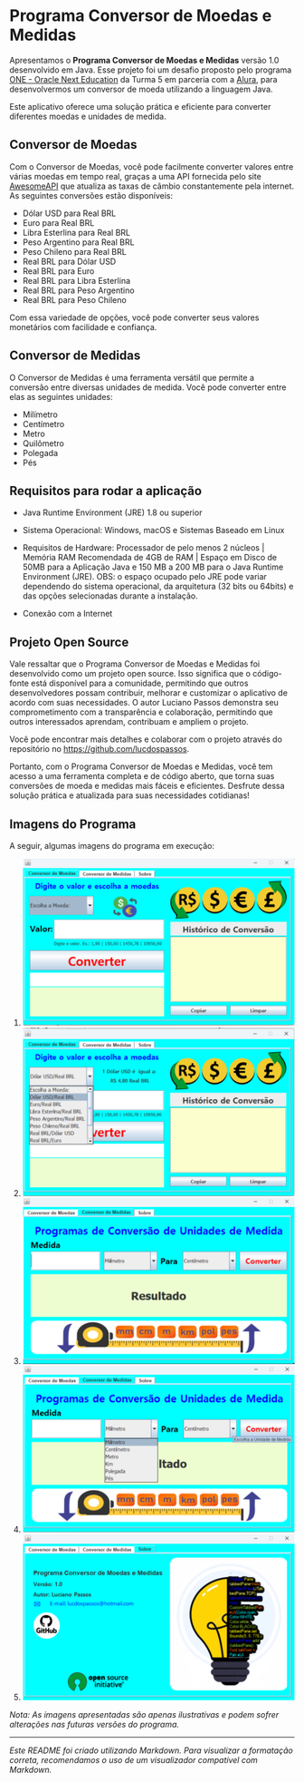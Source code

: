 # Programa Conversor de Moedas e Medidas

Apresentamos o **Programa Conversor de Moedas e Medidas** versão 1.0 desenvolvido em Java. Esse projeto foi um desafio proposto pelo programa <a href="https://www.oracle.com/br/education/oracle-next-education/" target="_blank">ONE - Oracle Next Education</a> da Turma 5 em parceria com a <a href="https://www.alura.com.br/" target="_blank">Alura</a>, para desenvolvermos um conversor de moeda utilizando a linguagem Java.

Este aplicativo oferece uma solução prática e eficiente para converter diferentes moedas e unidades de medida.

## Conversor de Moedas

Com o Conversor de Moedas, você pode facilmente converter valores entre várias moedas em tempo real, graças a uma API fornecida pelo site <a href="https://docs.awesomeapi.com.br/" target="_blank">AwesomeAPI</a> que atualiza as taxas de câmbio constantemente pela internet. As seguintes conversões estão disponíveis:

- Dólar USD para Real BRL
- Euro para Real BRL
- Libra Esterlina para Real BRL
- Peso Argentino para Real BRL
- Peso Chileno para Real BRL
- Real BRL para Dólar USD
- Real BRL para Euro
- Real BRL para Libra Esterlina
- Real BRL para Peso Argentino
- Real BRL para Peso Chileno

Com essa variedade de opções, você pode converter seus valores monetários com facilidade e confiança.

## Conversor de Medidas

O Conversor de Medidas é uma ferramenta versátil que permite a conversão entre diversas unidades de medida. Você pode converter entre elas as seguintes unidades:

- Milímetro
- Centímetro
- Metro
- Quilômetro
- Polegada
- Pés

## Requisitos para rodar a aplicação

- Java Runtime Environment (JRE) 1.8 ou superior

- Sistema Operacional: Windows, macOS e Sistemas Baseado em Linux

- Requisitos de Hardware: Processador de pelo menos 2 núcleos | Memória RAM Recomendada de 4GB de RAM | Espaço em Disco de 50MB para a Aplicação Java e 150 MB a 200 MB para o Java Runtime Environment (JRE). OBS: o espaço ocupado pelo JRE pode variar dependendo do sistema operacional, da arquitetura (32 bits ou 64bits) e das opções selecionadas durante a instalação.

- Conexão com a Internet

## Projeto Open Source

Vale ressaltar que o Programa Conversor de Moedas e Medidas foi desenvolvido como um projeto open source. Isso significa que o código-fonte está disponível para a comunidade, permitindo que outros desenvolvedores possam contribuir, melhorar e customizar o aplicativo de acordo com suas necessidades. O autor Luciano Passos demonstra seu comprometimento com a transparência e colaboração, permitindo que outros interessados aprendam, contribuam e ampliem o projeto.

Você pode encontrar mais detalhes e colaborar com o projeto através do repositório no <a href="https://github.com/lucdospassos" target="_blank">https://github.com/lucdospassos</a>.

Portanto, com o Programa Conversor de Moedas e Medidas, você tem acesso a uma ferramenta completa e de código aberto, que torna suas conversões de moeda e medidas mais fáceis e eficientes. Desfrute dessa solução prática e atualizada para suas necessidades cotidianas!

## Imagens do Programa

A seguir, algumas imagens do programa em execução:

1. ![Conversor de Moeda 1](img/imgConversorMoeda2.png)
2. ![Conversor de Moeda 2](img/imgConversorMoeda3.png)
3. ![Conversor de Medida 1](img/imgConversorMedida2.png)
4. ![Conversor de Medida 2](img/imgConversorMedida3.png)
5. ![Sobre o Programa](img/imgSobre2.png)

*Nota: As imagens apresentadas são apenas ilustrativas e podem sofrer alterações nas futuras versões do programa.*

---

*Este README foi criado utilizando Markdown. Para visualizar a formatação correta, recomendamos o uso de um visualizador compatível com Markdown.*
